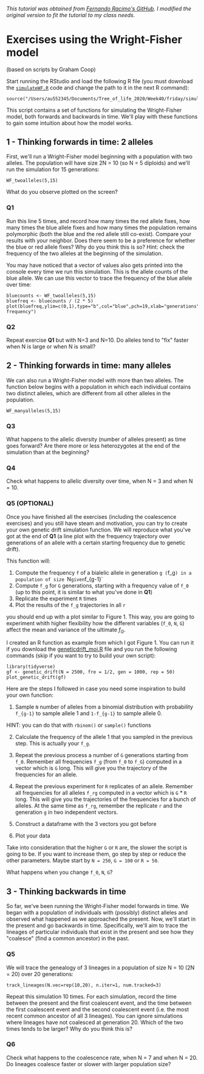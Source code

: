 ###### This tutorial was obtained from [Fernando Racimo's GitHub](https://github.com/FerRacimo/CopenhagenTutorial/blob/master/WrightFisherTutorial.md). I modified the original version to fit the tutorial to my class needs. 

# Exercises using the Wright-Fisher model

(based on scripts by Graham Coop)


Start running the RStudio and load the following R file (you must download the [`simulateWF.R`](simulateWF.R) code and change the path to it in the next R command):

```
source("/Users/au552345/Documents/Tree_of_life_2020/Week40/friday/simulateWF.R")
```

This script contains a set of functions for simulating the Wright-Fisher model, both forwards and backwards in time. We'll play with these functions to gain some intuition about how the model works.

## 1 - Thinking forwards in time: 2 alleles

First, we'll run a Wright-Fisher model beginning with a population with two alleles. The population will have size 2N = 10 (so N = 5 diploids) and we'll run the simulation for 15 generations:

```
WF_twoalleles(5,15)
```

What do you observe plotted on the screen?

### Q1

Run this line 5 times, and record how many times the red allele fixes, how many times the blue allele fixes and how many times the population remains polymorphic (both the blue and the red allele still co-exist). Compare your results with your neighbor. Does there seem to be a preference for whether the blue or red allele fixes? Why do you think this is so? Hint: check the frequency of the two alleles at the beginning of the simulation.

You may have noticed that a vector of values also gets printed into the console every time we run this simulation. This is the allele counts of the blue allele. We can use this vector to trace the frequency of the blue allele over time:

```
bluecounts <- WF_twoalleles(5,15)
bluefreq <- bluecounts / (2 * 5)
plot(bluefreq,ylim=c(0,1),type="b",col="blue",pch=19,xlab="generations",ylab="Blue frequency")
```

### Q2

Repeat exercise **Q1** but with N=3 and N=10. Do alleles tend to "fix" faster when N is large or when N is small?


## 2 - Thinking forwards in time: many alleles

We can also run a Wright-Fisher model with more than two alleles. The function below begins with a population in which each individual contains two distinct alleles, which are different from all other alleles in the population.

```
WF_manyalleles(5,15)
```

### Q3

What happens to the allelic diversity (number of alleles present) as time goes forward? Are there more or less heterozygotes at the end of the simulation than at the beginning?

### Q4

Check what happens to allelic diversity over time, when N = 3 and when N = 10.

### Q5 (OPTIONAL)

Once you have finished all the exercises (including the coalescence exercises) and you still have steam and motivation, you can try to create your own genetic drift simulation function. We will reproduce what you've got at the end of **Q1** (a line plot with the frequency trajectory over generations of an allele with a certain starting frequency due to genetic drift).

This function will:

1. Compute the frequency `f` of a bialelic allele in generation `g (`f_g`) in a population of size `N` given `f_{g-1}`
2. Compute `f_g` for `G` generations, starting with a frequency value of `f_0` (up to this point, it is similar to what you've done in **Q1**)
2. Replicate the experiment `R` times
3. Plot the results of the `f_g` trajectories in all `r`

you should end up with a plot similar to Figure 1. This way, you are going to experiment whith higher flexibility how the different variables (`f_0`, `N`, `G`) affect the mean and variance of the ultimate $f_G$. 

I created an R function as example from which I got Figure 1. You can run it if you download the [geneticdrift_moi.R](geneticdrift_moi.R) file and you run  the following commands (skip if you want to try to build your own script):

```
library(tidyverse)
gf <- genetic_drift(N = 2500, fre = 1/2, gen = 1000, rep = 50)
plot_genetic_drift(gf)
```

Here are the steps I followed in case you need some inspiration to build your own function:

1. Sample `N` number of alleles from a binomial distribution with probability `f_{g-1}` to sample allele 1 and `1-f_{g-1}` to sample allele 0.

HINT: you can do that with `rbinom()` or `sample()` functions

2. Calculate the frequency of the allele 1 that you sampled in the previous step. This is actually your `f_g`. 

3. Repeat the previous process a number of `G` generations starting from `f_0`. Remember all frequencies `f_g` (from `f_0` to `f_G`) computed in a vector which is `G` long. This will give you the trajectory of the frequencies for an allele.

4. Repeat the previous experiment for `R` replicates of an allele. Remember all frequencies for all alleles `f_rg` computed in a vector which is `G` * `R` long. This will give you the trajectories of the frequencies for a bunch of alleles. At the same time as `f_rg`, remember the replicate `r` and the generation `g` in two independent vectors. 

5. Construct a dataframe with the 3 vectors you got before

6. Plot your data

Take into consideration that the higher `G` or `R` are, the slower the script is going to be. If you want to increase them, go step by step or reduce the other parameters. Maybe start by `N = 250`, `G = 100` or `R = 50`.

What happens when you change `f_0`, `N`, `G`? 

## 3 - Thinking backwards in time

So far, we've been running the Wright-Fisher model forwards in time. We began with a population of individuals with (possibly) distinct alleles and observed what happened as we approached the present. Now, we'll start in the present and go backwards in time. Specifically, we'll aim to trace the lineages of particular individuals that exist in the present and see how they "coalesce" (find a common ancestor) in the past.

### Q5

We will trace the genealogy of 3 lineages in a population of size N = 10 (2N = 20) over 20 generations:

```
track_lineages(N.vec=rep(10,20), n.iter=1, num.tracked=3)
```

Repeat this simulation 10 times. For each simulation, record the time between the present and the first coalescent event, and the time between the first coalescent event and the second coalescent event (i.e. the most recent common ancestor of all 3 lineages). You can ignore simulations where lineages have not coalesced at generation 20. Which of the two times tends to be larger? Why do you think this is?

### Q6

Check what happens to the coalescence rate, when N = 7 and when N = 20. Do lineages coalesce faster or slower with larger population size?



